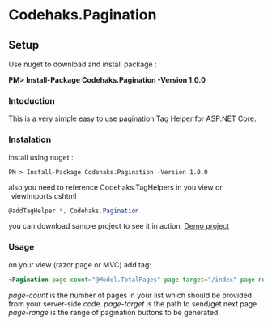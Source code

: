 # Codehaks.Pagination


## Setup
Use nuget to download and install package :

**PM> Install-Package Codehaks.Pagination -Version 1.0.0**

### Intoduction
This is a very simple easy to use pagination Tag Helper for ASP.NET Core.

### Instalation
install using nuget :
~~~code
PM > Install-Package Codehaks.Pagination -Version 1.0.0
~~~

also you need to reference Codehaks.TagHelpers in you view or _viewImports.cshtml 
~~~csharp
@addTagHelper *, Codehaks.Pagination
~~~

you can download sample project to see it in action:
[Demo project](https://github.com/codehaks/Codehaks.Pagination/tree/master/PeopleApp)

### Usage
on your view (razor page or MVC) add <Pagination> tag:
  ~~~html
  <Pagination page-count="@Model.TotalPages" page-target="/index" page-number="@Model.PageNumber" page-range="10"></Pagination>
  ~~~
  
 *page-count* is the number of pages in your list which should be provided from your server-side code.
 *page-target* is the path to send/get next page
 *page-range* is the range of pagination buttons to be generated. 
